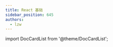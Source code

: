 ```yaml
---
title: React 基础
sidebar_position: 645
authors:
  - lzw
---
```


import DocCardList from '@theme/DocCardList';

<DocCardList />
